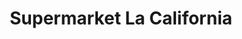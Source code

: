 ---
title: "Supermarket La California"
url: /san-jose/supermarket-la-california/
shop: comodidad
---